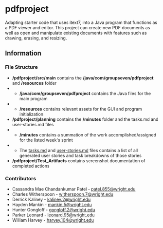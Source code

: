 # pdfproject
 Adapting starter code that uses itext7, into a Java program that functions as a PDF viewer and editor.
This project can create new PDF documents as well as open and manipulate existing documents with features such as drawing, erasing, and resizing.

## Information
### File Structure
- **/pdfproject/src/main** contains the **/java/com/groupseven/pdfproject** and **/resources** folder
- - **/java/com/groupseven/pdfproject** contains the Java files for the main program
- - **/resources** contains relevant assets for the GUI and program initialization
- **/pdfproject/planning** contains the **/minutes** folder and the tasks.md and user-stories.md files
- - **/minutes** contains a summation of the work accomplished/assigned for the listed week's sprint
- - The [tasks.md](https://github.com/DryCreations/pdfproject/blob/main/planning/tasks.md) and [user-stories.md](https://github.com/DryCreations/pdfproject/blob/main/planning/user-stories.md) files contains a list of all generated user stories and task breakdowns of those stories
- **/pdfproject/Test_Artifacts** contains screenshot documentation of completed actions


### Contributors
- Cassandra Mae Chandankumar Patel	-	<patel.855@wright.edu>
- Charles Witherspoon	-	<witherspoon.7@wright.edu>
- Derrick Kaliney	-	<kaliney.2@wright.edu>
- Hayden Mankin	-	<mankin.5@wright.edu>
- Hunter Gongloff	-	<gongloff.2@wright.edu>
- Parker Leonard	-	<leonard.95@wright.edu>
- William Harvey	-	<harvey.104@wright.edu>

